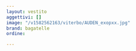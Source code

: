 ```yaml
---
layout: vestito
aggettivi: []
image: "/v1582562163/viterbo/AUDEN_exopxx.jpg"
brand: bagatelle
ordine: 

---
```

